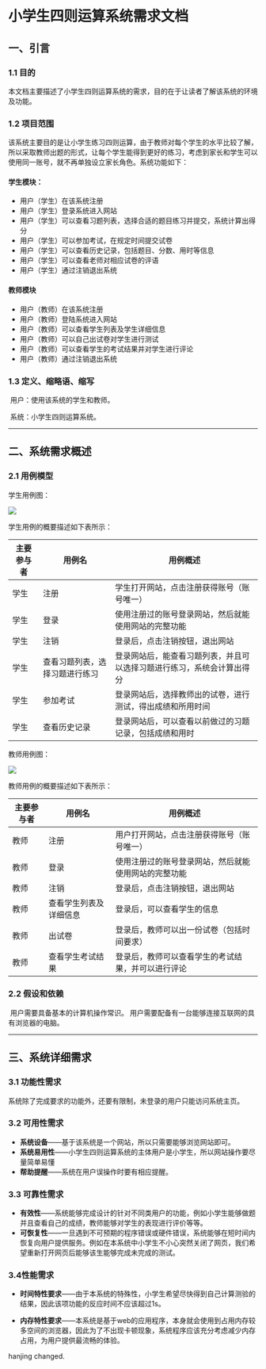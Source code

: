 # 小学生四则运算系统需求文档

## 一、引言

### 1.1 目的

​        本文档主要描述了小学生四则运算系统的需求，目的在于让读者了解该系统的环境及功能。

### 1.2 项目范围

​        该系统主要目的是让小学生练习四则运算，由于教师对每个学生的水平比较了解，所以采取教师出题的形式，让每个学生能得到更好的练习，考虑到家长和学生可以使用同一账号，就不再单独设立家长角色。系统功能如下：

#### 学生模块：

* 用户（学生）在该系统注册
* 用户（学生）登录系统进入网站
* 用户（学生）可以查看习题列表，选择合适的题目练习并提交，系统计算出得分
* 用户（学生）可以参加考试，在规定时间提交试卷
* 用户（学生）可以查看历史记录，包括题目、分数、用时等信息
* 用户（学生）可以查看老师对相应试卷的评语
* 用户（学生）通过注销退出系统

#### 教师模块

* 用户（教师）在该系统注册
* 用户（教师）登陆系统进入网站
* 用户（教师）可以查看学生列表及学生详细信息
* 用户（教师）可以自己出试卷对学生进行测试
* 用户（教师）可以查看学生的考试结果并对学生进行评论
* 用户（教师）通过注销退出系统

### 1.3 定义、缩略语、缩写

​        用户：使用该系统的学生和教师。

​        系统：小学生四则运算系统。

***



## 二、系统需求概述

### 2.1 用例模型

学生用例图：

![](http://ww2.sinaimg.cn/large/dae3be2agw1f7td16zblzj20bd0ahdgg.jpg)

学生用例的概要描述如下表所示：

| 主要参与者 | 用例名             | 用例概述                                |
| ----- | --------------- | ----------------------------------- |
| 学生    | 注册              | 学生打开网站，点击注册获得账号（账号唯一）               |
| 学生    | 登录              | 使用注册过的账号登录网站，然后就能使用网站的完整功能          |
| 学生    | 注销              | 登录后，点击注销按钮，退出网站                     |
| 学生    | 查看习题列表，选择习题进行练习 | 登录网站后，能查看习题列表，并且可以选择习题进行练习，系统会计算出得分 |
| 学生    | 参加考试            | 登录网站后，选择教师出的试卷，进行测试，得出成绩和所用时间       |
| 学生    | 查看历史记录          | 登录网站后，可以查看以前做过的习题记录，包括成绩和用时         |



教师用例图：

![](http://ww1.sinaimg.cn/large/dae3be2agw1f7td2raykrj20bi0ait9b.jpg) 

教师用例的概要描述如下表所示：

| 主要参与者 | 用例名         | 用例概述                       |
| ----- | ----------- | -------------------------- |
| 教师    | 注册          | 用户打开网站，点击注册获得账号（账号唯一）      |
| 教师    | 登录          | 使用注册过的账号登录网站，然后就能使用网站的完整功能 |
| 教师    | 注销          | 登录后，点击注销按钮，退出网站            |
| 教师    | 查看学生列表及详细信息 | 登录后，可以查看学生的信息              |
| 教师    | 出试卷         | 登录后，教师可以出一份试卷（包括时间要求）      |
| 教师    | 查看学生考试结果    | 登录后，教师可以查看学生的考试结果，并可以进行评论  |



### 2.2 假设和依赖

​        用户需要具备基本的计算机操作常识。
​        用户需要配备有一台能够连接互联网的具有浏览器的电脑。

***



## 三、系统详细需求

### 3.1 功能性需求

​        系统除了完成要求的功能外，还要有限制，未登录的用户只能访问系统主页。

### 3.2 可用性需求

- **系统设备**——基于该系统是一个网站，所以只需要能够浏览网站即可。
- **系统易用性**——小学生四则运算系统的主体用户是小学生，所以网站操作要尽量简单易懂
- **帮助提醒**——系统在用户误操作时要有相应提醒。

### 3.3 可靠性需求 
- **有效性**——系统能够完成设计的针对不同类用户的功能，例如小学生能够做题并且查看自己的成绩，教师能够对学生的表现进行评价等等。
- **可恢复性**——一旦遇到不可预期的程序错误或硬件错误，系统能够在短时间内恢复向用户提供服务。例如在本系统中小学生不小心突然关闭了网页，我们希望重新打开网页后能够该生能够完成未完成的测试。

### 3.4性能需求
- **时间特性要求**——由于本系统的特殊性，小学生希望尽快得到自己计算测验的结果，因此该项功能的反应时间不应该超过1s。

- **内存特性要求**——本系统是基于web的应用程序，本身就会使用到占用内存较多空间的浏览器，因此为了不出现卡顿现象，系统程序应该充分考虑减少内存占用，为用户提供最流畅的体验。


hanjing changed.







